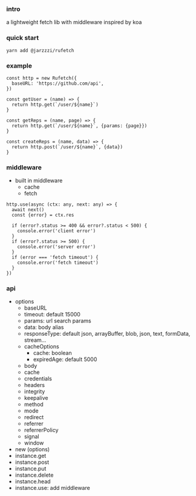 ### intro

a lightweight fetch lib with middleware inspired by koa



### quick start

```
yarn add @jarzzzi/rufetch
```


### example

```code
const http = new Rufetch({
  baseURL: 'https://github.com/api',
})

const getUser = (name) => {
  return http.get(`/user/${name}`)
}

const getReps = (name, page) => {
  return http.get(`/user/${name}`, {params: {page}})
}

const createReps = (name, data) => {
  return http.post(`/user/${name}`, {data})
}
```

### middleware
- built in middleware
  - cache
  - fetch

```code
http.use(async (ctx: any, next: any) => {
  await next()
  const {error} = ctx.res

  if (error?.status >= 400 && error?.status < 500) {
    console.error('client error')
  }
  if (error?.status >= 500) {
    console.error('server error')
  }
  if (error === 'fetch timeout') {
    console.error('fetch timeout')
  }
})

```

### api
- options
  - baseURL
  - timeout: default 15000
  - params: url search params
  - data: body alias
  - responseType: default json, arrayBuffer, blob, json, text, formData, stream...
  - cacheOptions
    - cache: boolean
    - expiredAge: default 5000
  - body
  - cache
  - credentials
  - headers
  - integrity
  - keepalive
  - method
  - mode
  - redirect
  - referrer
  - referrerPolicy
  - signal
  - window
- new (options)
- instance.get
- instance.post
- instance.put
- instance.delete
- instance.head
- instance.use: add middleware
